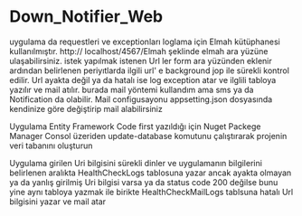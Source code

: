 # Down_Notifier_Web
uygulama da requestleri ve exceptionları loglama için Elmah kütüphanesi kullanılmıştır. http:// localhost/4567/Elmah şeklinde elmah ara yüzüne ulaşabilirsiniz.
istek yapılmak istenen Url ler form ara yüzünden eklenir ardından belirlenen periyıtlarda ilgili url' e background jop ile sürekli kontrol edilir.
Url ayakta değil ya da hatalı ise log exception atar ve ilglili tabloya yazılır ve mail atılır. burada mail yöntemi kullandım ama sms ya da Notification da olabilir.
Mail configusayonu appsetting.json dosyasında kendinize göre değiştirip mail alabilirsiniz


Uygulama Entity Framework Code first yazıldığı için Nuget Packege Manager Consol üzeriden update-database komutunu çalıştırarak projenin veri tabanını oluşturun

Uygulama girilen Uri bilgisini sürekli dinler ve uygulamanın bilgilerini belirlenen aralıkta HealthCheckLogs tablosuna yazar ancak ayakta olmayan ya da yanlış girilmiş Uri bilgisi varsa ya da status code 200 değilse 
bunu yine aynı tabloya yazmak ile birikte HealthCheckMailLogs tablsuna hatalı Url bilgisini yazar ve mail atar 

